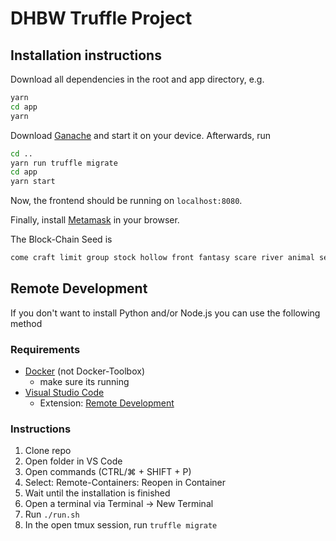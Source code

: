 # DHBW Truffle Project

## Installation instructions

Download all dependencies in the root and app directory, e.g.

```sh
yarn
cd app
yarn
```

Download [Ganache](https://www.trufflesuite.com/ganache) and start it on your
device. Afterwards, run

```sh
cd ..
yarn run truffle migrate
cd app
yarn start
```

Now, the frontend should be running on `localhost:8080`.

Finally, install [Metamask](https://metamask.io/) in your browser.

The Block-Chain Seed is

```sh
come craft limit group stock hollow front fantasy scare river animal settle
```

## Remote Development

If you don't want to install Python and/or Node.js you can use the following
method

### Requirements

- [Docker](https://www.docker.com/products/docker-desktop) (not Docker-Toolbox)
  - make sure its running
- [Visual Studio Code](https://code.visualstudio.com/)
  - Extension: [Remote Development](https://marketplace.visualstudio.com/items?itemName=ms-vscode-remote.vscode-remote-extensionpack)

### Instructions

1. Clone repo
2. Open folder in VS Code
3. Open commands (CTRL/⌘ + SHIFT + P)
4. Select: Remote-Containers: Reopen in Container
5. Wait until the installation is finished
6. Open a terminal via Terminal -> New Terminal
7. Run `./run.sh`
8. In the open tmux session, run `truffle migrate`
